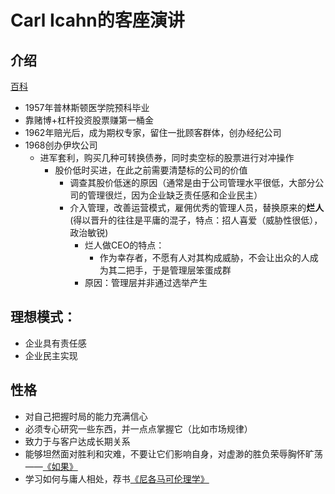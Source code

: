 # Carl Icahn的客座演讲
## 介绍
[百科](https://wiki.mbalib.com/wiki/卡尔·伊坎)

- 1957年普林斯顿医学院预科毕业
- 靠赌博+杠杆投资股票赚第一桶金
- 1962年赔光后，成为期权专家，留住一批顾客群体，创办经纪公司
- 1968创办伊坎公司
	- 进军套利，购买几种可转换债券，同时卖空标的股票进行对冲操作
		- 股价低时买进，在此之前需要清楚标的公司的价值
			- 调查其股价低迷的原因（通常是由于公司管理水平很低，大部分公司的管理很烂，因为企业缺乏责任感和企业民主）
			- 介入管理，改善运营模式，雇佣优秀的管理人员，替换原来的**烂人**(得以晋升的往往是平庸的混子，特点：招人喜爱（威胁性很低），政治敏锐)
				- 烂人做CEO的特点：
					- 作为幸存者，不愿有人对其构成威胁，不会让出众的人成为其二把手，于是管理层笨蛋成群
				- 原因：管理层并非通过选举产生  
## 理想模式：
- 企业具有责任感
- 企业民主实现
## 性格
- 对自己把握时局的能力充满信心
- 必须专心研究一些东西，并一点点掌握它（比如市场规律）
- 致力于与客户达成长期关系
- 能够坦然面对胜利和灾难，不要让它们影响自身，对虚渺的胜负荣辱胸怀旷荡——[《如果》](https://github.com/Kingxiao/kingxiao-s-learning-notes.github.io/blob/gh-pages/If%20.md)
- 学习如何与庸人相处，荐书[《尼各马可伦理学》](https://book.douban.com/subject/1051943/)
